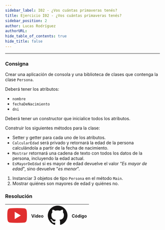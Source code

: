 ```yaml
---
sidebar_label: I02 - ¿Vos cuántas primaveras tenés?
title: Ejercicio I02 - ¿Vos cuántas primaveras tenés?
sidebar_position: 2
author: Lucas Rodríguez
authorURL: 
hide_table_of_contents: true
hide_title: false
---
```

---
### Consigna
Crear una aplicación de consola y una biblioteca de clases que contenga la clase `Persona`.

Deberá tener los atributos:
* `nombre`
* `fechaDeNacimiento`
* `dni`

Deberá tener un constructor que inicialice todos los atributos.

Construir los siguientes métodos para la clase:
* Setter y getter para cada uno de los atributos. 
* `CalcularEdad` será privado y retornará la edad de la persona calculándola a partir de la fecha de nacimiento. 
* `Mostrar` retornará una cadena de texto con todos los datos de la persona, incluyendo la edad actual. 
* `EsMayorDeEdad` si es mayor de edad devuelve el valor “*Es mayor de edad*", sino devuelve “*es menor*”.

1. Instanciar 3 objetos de tipo `Persona` en el método `Main`. 
2. Mostrar quiénes son mayores de edad y quiénes no.

### Resolución
| ![img](/base/youtube.svg) | Video | ![img](/base/github.svg) | Código |
| :-----------------------: | :---: | :----------------------: | :----: |
